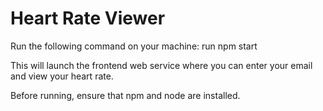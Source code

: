 # Heart Rate Viewer

Run the following command on your machine:
run npm start

This will launch the frontend web service where you can enter your email and view your heart rate.

Before running, ensure that npm and node are installed.
